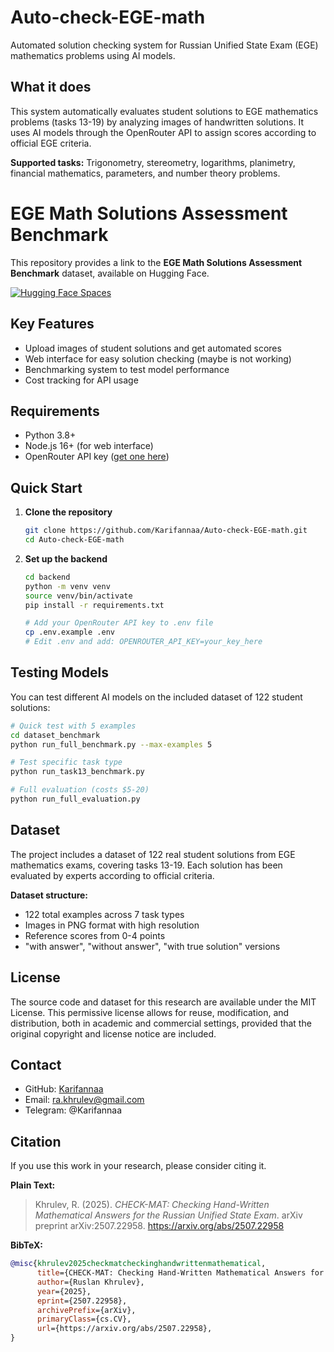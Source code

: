 # Auto-check-EGE-math

Automated solution checking system for Russian Unified State Exam (EGE) mathematics problems using AI models.

## What it does

This system automatically evaluates student solutions to EGE mathematics problems (tasks 13-19) by analyzing images of handwritten solutions. It uses AI models through the OpenRouter API to assign scores according to official EGE criteria.

**Supported tasks:** Trigonometry, stereometry, logarithms, planimetry, financial mathematics, parameters, and number theory problems.

# EGE Math Solutions Assessment Benchmark

This repository provides a link to the **EGE Math Solutions Assessment Benchmark** dataset, available on Hugging Face.

[![Hugging Face Spaces](https://img.shields.io/badge/%F0%9F%A4%97%20Hugging%20Face-Dataset-blue)](https://huggingface.co/datasets/Karifannaa/EGE_Math_Solutions_Assessment_Benchmark)

## Key Features

- Upload images of student solutions and get automated scores
- Web interface for easy solution checking (maybe is not working)
- Benchmarking system to test model performance
- Cost tracking for API usage

## Requirements

- Python 3.8+
- Node.js 16+ (for web interface)
- OpenRouter API key ([get one here](https://openrouter.ai))

## Quick Start

1. **Clone the repository**
   ```bash
   git clone https://github.com/Karifannaa/Auto-check-EGE-math.git
   cd Auto-check-EGE-math
   ```

2. **Set up the backend**
   ```bash
   cd backend
   python -m venv venv
   source venv/bin/activate  
   pip install -r requirements.txt

   # Add your OpenRouter API key to .env file
   cp .env.example .env
   # Edit .env and add: OPENROUTER_API_KEY=your_key_here
   ```

## Testing Models

You can test different AI models on the included dataset of 122 student solutions:

```bash
# Quick test with 5 examples
cd dataset_benchmark
python run_full_benchmark.py --max-examples 5

# Test specific task type
python run_task13_benchmark.py

# Full evaluation (costs $5-20)
python run_full_evaluation.py
```

## Dataset

The project includes a dataset of 122 real student solutions from EGE mathematics exams, covering tasks 13-19. Each solution has been evaluated by experts according to official criteria.

**Dataset structure:**
- 122 total examples across 7 task types
- Images in PNG format with high resolution
- Reference scores from 0-4 points
- "with answer", "without answer", "with true solution" versions

## License

The source code and dataset for this research are available under the MIT License. This permissive license allows for reuse, modification, and distribution, both in academic and commercial settings, provided that the original copyright and license notice are included.

## Contact

- GitHub: [Karifannaa](https://github.com/Karifannaa)
- Email: ra.khrulev@gmail.com
- Telegram: @Karifannaa

## Citation

If you use this work in your research, please consider citing it.

**Plain Text:**
> Khrulev, R. (2025). *CHECK-MAT: Checking Hand-Written Mathematical Answers for the Russian Unified State Exam*. arXiv preprint arXiv:2507.22958. https://arxiv.org/abs/2507.22958

**BibTeX:**
```bibtex
@misc{khrulev2025checkmatcheckinghandwrittenmathematical,
      title={CHECK-MAT: Checking Hand-Written Mathematical Answers for the Russian Unified State Exam}, 
      author={Ruslan Khrulev},
      year={2025},
      eprint={2507.22958},
      archivePrefix={arXiv},
      primaryClass={cs.CV},
      url={https://arxiv.org/abs/2507.22958}, 
}

